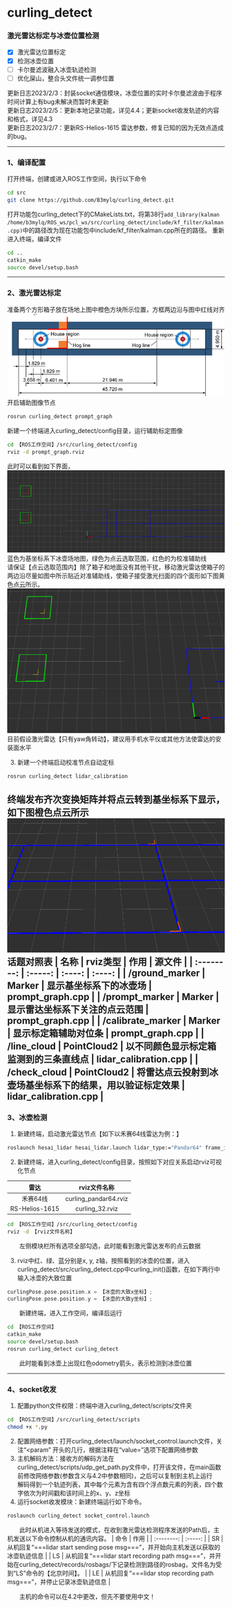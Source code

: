 # curling_detect

### 激光雷达标定与冰壶位置检测
- [x] 激光雷达位置标定
- [x] 检测冰壶位置
- [ ] 卡尔曼滤波融入冰壶轨迹检测
- [ ] 优化屎山，整合头文件统一调参位置

更新日志2023/2/3：封装socket通信模块，冰壶位置的实时卡尔曼滤波由于程序时间计算上有bug未解决而暂时未更新\
更新日志2023/2/5：更新本地记录功能，详见4.4；更新socket收发轨迹的内容和格式，详见4.3\
更新日志2023/2/7：更新RS-Helios-1615
雷达参数，修复已知的因为无效点造成的bug。

---
### 1、编译配置
打开终端，创建或进入ROS工作空间，执行以下命令
```bash
cd src
git clone https://github.com/B3mylq/curling_detect.git
```
打开功能包curling_detect下的CMakeLists.txt，将第38行`add_library(kalman /home/b3mylq/ROS_ws/pcl_ws/src/curling_detect/include/kf_filter/kalman.cpp)`中的路径改为现在功能包中include/kf_filter/kalman.cpp所在的路径。
重新进入终端，编译文件
```bash
cd ..
catkin_make
source devel/setup.bash
```
---
### 2、激光雷达标定
准备两个方形箱子放在场地上图中橙色方块所示位置，方框两边沿与图中红线对齐\
![](https://github.com/B3mylq/curling_detect/blob/main/img/calibrate.png)
开启辅助图像节点
```bash
rosrun curling_detect prompt_graph
```
新建一个终端进入curling_detect/config目录，运行辅助标定图像
```bash
cd 【ROS工作空间】/src/curling_detect/config
rviz -d prompt_graph.rviz
```
此时可以看到如下界面，\
![](https://github.com/B3mylq/curling_detect/blob/main/img/promtp_graph.png)
蓝色为基坐标系下冰壶场地图，绿色为点云选取范围，红色的为校准辅助线\
请保证【点云选取范围内】除了箱子和地面没有其他干扰，移动激光雷达使箱子的两边沿尽量如图中所示贴近对准辅助线，使箱子接受激光扫面的四个面形如下图黄色点云所示。\
![](https://github.com/B3mylq/curling_detect/blob/main/img/calibrate_example01.png)
目前假设激光雷达【只有yaw角转动】，建议用手机水平仪或其他方法使雷达的安装面水平

3. 新建一个终端启动校准节点自动定标
```bash
rosrun curling_detect lidar_calibration
```
终端发布齐次变换矩阵并将点云转到基坐标系下显示，如下图橙色点云所示
![](https://github.com/B3mylq/curling_detect/blob/main/img/calibrate_example02.png)\
__话题对照表__
| 名称        | rviz类型   |  作用  |  源文件  |
| :--------:   | :-----:  | :----:  | :----: |
| /ground_marker     | Marker |   显示基坐标系下的冰壶场     | prompt_graph.cpp |
| /prompt_marker     |   Marker   |   显示雷达坐标系下关注的点云范围   | prompt_graph.cpp |
| /calibrate_marker  |    Marker    |  显示标定箱辅助对位条  | prompt_graph.cpp |
| /line_cloud  |    PointCloud2    |  以不同颜色显示标定箱监测到的三条直线点  | lidar_calibration.cpp |
| /check_cloud  |    PointCloud2    |  将雷达点云投射到冰壶场基坐标系下的结果，用以验证标定效果  | lidar_calibration.cpp |
---
### 3、冰壶检测
1. 新建终端，启动激光雷达节点【如下以禾赛64线雷达为例：】
```bash
roslaunch hesai_lidar hesai_lidar.launch lidar_type:="Pandar64" frame_id:="Pandar64"
```
2. 新建终端，进入curling_detect/config目录，按照如下对应关系启动rviz可视化节点

| 雷达        | rviz文件名称   |
| :--------:   | :-----:  |
| 禾赛64线     | curling_pandar64.rviz |
| RS-Helios-1615  |   curling_32.rviz   | 
```bash
cd 【ROS工作空间】/src/curling_detect/config
rviz -d 【rviz文件名称】
```
&emsp;&emsp;左侧模块栏所有选项全部勾选，此时能看到激光雷达发布的点云数据

3. rviz中红、绿、蓝分别是x, y, z轴，按照看到的冰壶的位置，进入curling_detect/src/curling_detect.cpp中curling_init()函数，在如下两行中输入冰壶的大致位置
```cpp
curlingPose.pose.position.x = 【冰壶的大致x坐标】;
curlingPose.pose.position.y = 【冰壶的大致y坐标】;
```
&emsp;&emsp;新建终端，进入工作空间，编译后运行
```bash
cd 【ROS工作空间】
catkin_make
source devel/setup.bash
rosrun curling_detect curling_detect
```
&emsp;&emsp;此时能看到冰壶上出现红色odometry箭头，表示检测到冰壶位置


---
### 4、socket收发
1. 配置python文件权限：终端中进入curling_detect/scripts/文件夹
```bash
cd 【ROS工作空间】/src/curling_detect/scripts
chmod +x *.py
```
2. 配置网络参数：打开curling_detect/launch/socket_control.launch文件，关注“<param” 开头的几行，根据注释在“value=”选项下配置网络参数
3. 主机解码方法：接收方的解码方法在curling_detect/scripts/udp_get_path.py文件中，打开该文件，在main函数前修改网络参数(参数含义与4.2中参数相同)，之后可以复制到主机上运行\
解码得到一个轨迹列表，其中每个元素为含有四个浮点数元素的列表，四个数字依次为时间戳和该时间上的x、y、z坐标
4. 运行socket收发模块：新建终端运行如下命令。
```bash
roslaunch curling_detect socket_control.launch
```
&emsp;&emsp;此时从机进入等待发送的模式，在收到激光雷达检测程序发送的Path后，主机发送以下命令控制从机的通讯内容。
| 命令        | 作用   |
| :--------:   | :-----:  |
| SR     | 从机回复“===lidar start sending pose msg===”，并开始向主机发送以获取的冰壶轨迹信息 |
| LS     |   从机回复“===lidar start recording path msg===”，并开始在curling_detect/records/rosbags/下记录检测到路径的rosbag，文件名为受到“LS”命令的【北京时间】。   |
| LE  |    从机回复“===lidar stop recording path msg===”，并停止记录冰壶轨迹信息  |    

&emsp;&emsp;主机的命令可以在4.2中更改，但先不要使用中文！